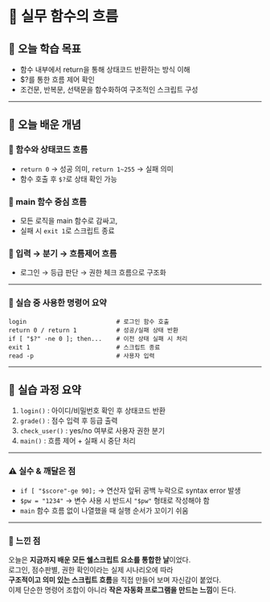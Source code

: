 # 📘 실무 함수의 흐름

## 🎯 오늘 학습 목표
- 함수 내부에서 return을 통해 상태코드 반환하는 방식 이해
- $?를 통한 흐름 제어 확인
- 조건문, 반복문, 선택문을 함수화하여 구조적인 스크립트 구성

---

## 🧠 오늘 배운 개념

### 🔹 함수와 상태코드 흐름
- `return 0` → 성공 의미, `return 1~255` → 실패 의미
- 함수 호출 후 `$?`로 상태 확인 가능

### 🔹 main 함수 중심 흐름
- 모든 로직을 main 함수로 감싸고,
- 실패 시 `exit 1`로 스크립트 종료

### 🔹 입력 → 분기 → 흐름제어 흐름
- 로그인 → 등급 판단 → 권한 체크 흐름으로 구조화

---

### 🔹 실습 중 사용한 명령어 요약

```
login                         # 로그인 함수 호출
return 0 / return 1           # 성공/실패 상태 반환
if [ "$?" -ne 0 ]; then...    # 이전 상태 실패 시 처리
exit 1                        # 스크립트 종료
read -p                       # 사용자 입력
```

---

## 🧪 실습 과정 요약
1. `login()` : 아이디/비밀번호 확인 후 상태코드 반환
2. `grade()` : 점수 입력 후 등급 출력
3. `check_user()` : yes/no 여부로 사용자 권한 분기
4. `main()` : 흐름 제어 + 실패 시 중단 처리

---

### ⚠️ 실수 & 깨달은 점
- `if [ "$score"-ge 90];` → 연산자 앞뒤 공백 누락으로 syntax error 발생
- `$pw = "1234"` → 변수 사용 시 반드시 `"$pw"` 형태로 작성해야 함
- `main` 함수 흐름 없이 나열했을 때 실행 순서가 꼬이기 쉬움

---

### 💭 느낀 점
오늘은 **지금까지 배운 모든 쉘스크립트 요소를 통합한 날**이었다.  
로그인, 점수판별, 권한 확인이라는 실제 시나리오에 따라  
**구조적이고 의미 있는 스크립트 흐름**을 직접 만들어 보며 자신감이 붙었다.  
이제 단순한 명령어 조합이 아니라 **작은 자동화 프로그램을 만드는 느낌**이 든다.
